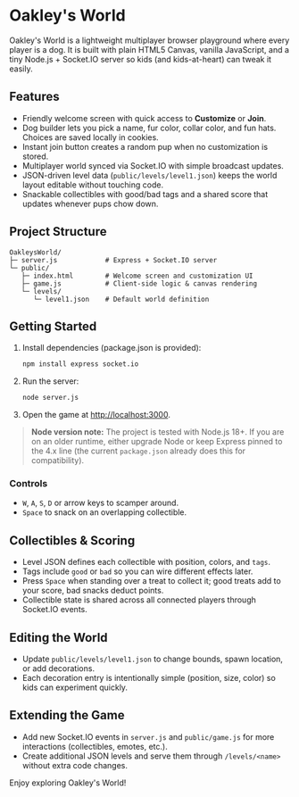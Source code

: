 # Oakley's World

Oakley's World is a lightweight multiplayer browser playground where every player is a dog. It is built with plain HTML5 Canvas, vanilla JavaScript, and a tiny Node.js + Socket.IO server so kids (and kids-at-heart) can tweak it easily.

## Features
- Friendly welcome screen with quick access to **Customize** or **Join**.
- Dog builder lets you pick a name, fur color, collar color, and fun hats. Choices are saved locally in cookies.
- Instant join button creates a random pup when no customization is stored.
- Multiplayer world synced via Socket.IO with simple broadcast updates.
- JSON-driven level data (`public/levels/level1.json`) keeps the world layout editable without touching code.
- Snackable collectibles with good/bad tags and a shared score that updates whenever pups chow down.

## Project Structure
```
OakleysWorld/
├─ server.js            # Express + Socket.IO server
└─ public/
   ├─ index.html        # Welcome screen and customization UI
   ├─ game.js           # Client-side logic & canvas rendering
   └─ levels/
      └─ level1.json    # Default world definition
```

## Getting Started
1. Install dependencies (package.json is provided):
   ```bash
   npm install express socket.io
   ```
2. Run the server:
   ```bash
   node server.js
   ```
3. Open the game at [http://localhost:3000](http://localhost:3000).

> **Node version note:** The project is tested with Node.js 18+. If you are on an older runtime, either upgrade Node or keep Express pinned to the 4.x line (the current `package.json` already does this for compatibility).

### Controls
- `W`, `A`, `S`, `D` or arrow keys to scamper around.
- `Space` to snack on an overlapping collectible.

## Collectibles & Scoring
- Level JSON defines each collectible with position, colors, and `tags`.
- Tags include `good` or `bad` so you can wire different effects later.
- Press `Space` when standing over a treat to collect it; good treats add to your score, bad snacks deduct points.
- Collectible state is shared across all connected players through Socket.IO events.

## Editing the World
- Update `public/levels/level1.json` to change bounds, spawn location, or add decorations.
- Each decoration entry is intentionally simple (position, size, color) so kids can experiment quickly.

## Extending the Game
- Add new Socket.IO events in `server.js` and `public/game.js` for more interactions (collectibles, emotes, etc.).
- Create additional JSON levels and serve them through `/levels/<name>` without extra code changes.

Enjoy exploring Oakley's World!
